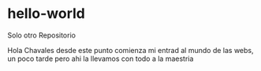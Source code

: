 # hello-world
Solo otro Repositorio

Hola Chavales
desde este punto comienza mi entrad al mundo de las webs, un poco tarde pero ahi la llevamos
con todo a la maestria
